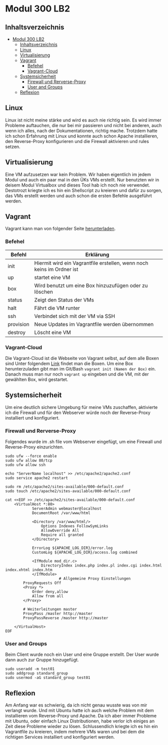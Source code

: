 # Modul 300 LB2
## Inhaltsverzeichnis
- [Modul 300 LB2](#modul-300-lb2)
  - [Inhaltsverzeichnis](#inhaltsverzeichnis)
  - [Linux](#linux)
  - [Virtualisierung](#virtualisierung)
  - [Vagrant](#vagrant)
    - [Befehel](#befehel)
    - [Vagrant-Cloud](#vagrant-cloud)
  - [Systemsicherheit](#systemsicherheit)
    - [Firewall und Rerverse-Proxy](#firewall-und-rerverse-proxy)
    - [User and Groups](#user-and-groups)
  - [Reflexion](#reflexion)
## Linux
Linux ist nicht meine stärke und wird es auch nie richtig sein. Es wird immer Probleme auftauchen, die nur bei mir passieren und nicht bei anderen, auch wenn ich alles, nach der Dokumentationen, richtig mache. Trotzdem hatte ich schon Erfahrung mit Linux und konnte auch schon Apache installieren, den Reverse-Proxy konfigurieren und die Firewall aktivieren und rules setzen.

## Virtualisierung
Eine VM aufzusetzen war kein Problem. Wir haben eigentlich im jedem Modul und auch ein paar mal in den ÜKs VMs erstellt. Nur benutzten wir in deisem Modul Virtualbox und dieses Tool hab ich noch nie verwendet. Destotrozt kriegte ich es hin ein Shellscript zu kreieren und dafür zu sorgen, das VMs erstellt werden und auch schon die ersten Befehle ausgeführt werden. 

## Vagrant
Vagrant kann man von folgender Seite [herunterladen](https://www.vagrantup.com/).
### Befehel
|Befehl | Erklärung |
|---|---|
|init|Hiermit wird ein Vagrantfile erstellen, wenn noch keins im Ordner ist|
|up|startet eine VM|
|box| Wird benutzt um eine Box hinzuzufügen oder zu löschen|
|status|Zeigt den Status der VMs|
|halt|Fährt die VM runter|
|ssh|Verbindet sich mit der VM via SSH|
|provision|Neue Updates im Vagrantfile werden übernommen|
|destroy|Löscht eine VM|

### Vagrant-Cloud
Die Vagrant-Cloud ist die Webseite von Vagrant selbst, auf dem alle Boxen sind Unter folgendem [Link](https://app.vagrantup.com/boxes/search) findet man die Boxen. Um eine Box herunterzuladen gibt man im Git/Bash
            ```
            vagrant init (Namen der Box)
            ```
ein. Danach muss man nur noch 
            ```
            vagrant up
            ```
eingeben und die VM, mit der gewählten Box, wird gestartet.

## Systemsicherheit
Um eine deutlich sichere Umgebung für meine VMs zuschaffen, aktivierte ich die Firewall und für den Webserver würde noch der Reverse-Proxy installiert und konfiguriert. 
### Firewall und Rerverse-Proxy
Folgendes wurde im .sh file vom Webserver eingefügt, um eine Firewall und Reverse-Proxy einzurichten.

    sudo ufw --force enable   
    sudo ufw allow 80/tcp
    sudo ufw allow ssh

    echo "ServerName localhost" >> /etc/apache2/apache2.conf
    sudo service apache2 restart

    sudo rm /etc/apache2/sites-available/000-default.conf
    sudo touch /etc/apache2/sites-available/000-default.conf
        
    cat <<EOF >> /etc/apache2/sites-available/000-default.conf
        <VirtualHost *:80>
                ServerAdmin webmaster@localhost
                DocumentRoot /var/www/html

                <Directory /var/www/html/>
                    Options Indexes FollowSymLinks
                    AllowOverride All
                    Require all granted
                </Directory>

                ErrorLog ${APACHE_LOG_DIR}/error.log
                CustomLog ${APACHE_LOG_DIR}/access.log combined

                <IfModule mod_dir.c>
                    DirectoryIndex index.php index.pl index.cgi index.html index.xhtml index.htm
                </IfModule>
                            # Allgemeine Proxy Einstellungen
            ProxyRequests Off
            <Proxy *>
                Order deny,allow
                Allow from all
            </Proxy>

            # Weiterleitungen master
            ProxyPass /master http://master
            ProxyPassReverse /master http://master

        </VirtualHost>
    EOF

### User and Groups
Beim Client wurde noch ein User und eine Gruppe erstellt. Der User wurde dann auch  zur Gruppe hinzugefügt. 
    
    sudo useradd -m test01
    sudo addgroup standard_group
    sudo usermod -aG standard_group test01

## Reflexion
Am Anfang war es schwierig, da ich nicht genau wusste was von mir verlangt wurde. Und mit Ubuntu hatte ich auch welche Problem mit dem installieren vom Reverse-Proxy und Apache. Da ich aber immer Probleme mit Ubuntu, oder einfach Linux Distributionen, habe verlor ich einiges an Zeit diese Probleme wieder zu lösen. Schlussendlich kriegte ich es hin ein Vagrantfile zu kreieren, indem mehrere VMs waren und bei dem die richtigen Services installiert und konfiguriert werden. 
